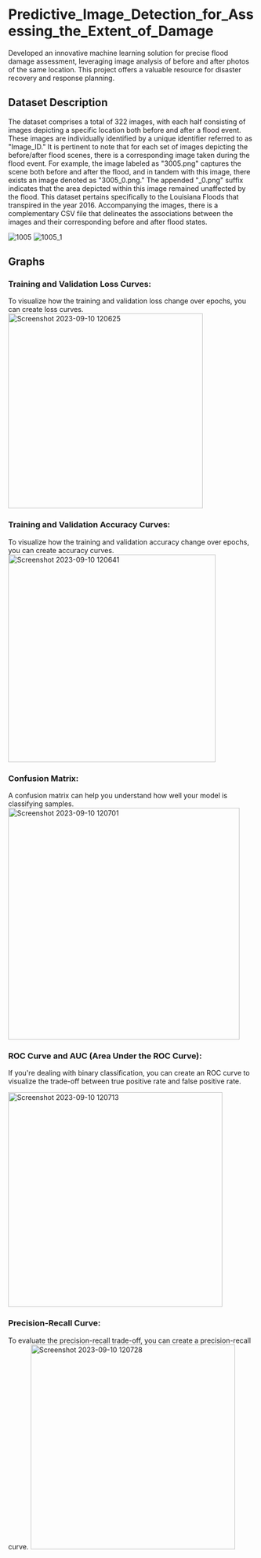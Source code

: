 # Predictive_Image_Detection_for_Assessing_the_Extent_of_Damage
Developed an innovative machine learning solution for precise flood damage assessment, leveraging image analysis of before and after photos of the same location. This project offers a valuable resource for disaster recovery and response planning.


## Dataset Description
The dataset comprises a total of 322 images, with each half consisting of images depicting a specific location both before and after a flood event. These images are individually identified by a unique identifier referred to as "Image_ID." It is pertinent to note that for each set of images depicting the before/after flood scenes, there is a corresponding image taken during the flood event. For example, the image labeled as "3005.png" captures the scene both before and after the flood, and in tandem with this image, there exists an image denoted as "3005_0.png." The appended "_0.png" suffix indicates that the area depicted within this image remained unaffected by the flood.
This dataset pertains specifically to the Louisiana Floods that transpired in the year 2016. Accompanying the images, there is a complementary CSV file that delineates the associations between the images and their corresponding before and after flood states.



![1005](https://github.com/Astha062902/Predictive_Image_Detection_for_Assessing_the_Extent_of_Damage/assets/118397408/79aa618b-3821-44b7-87d4-3c6eafc3730d)
![1005_1](https://github.com/Astha062902/Predictive_Image_Detection_for_Assessing_the_Extent_of_Damage/assets/118397408/426e8d2e-17f4-40c6-bf6e-788f8625cb29)


## Graphs

### Training and Validation Loss Curves:
To visualize how the training and validation loss change over epochs, you can create loss curves.
<img width="397" alt="Screenshot 2023-09-10 120625" src="https://github.com/Astha062902/Predictive_Image_Detection_for_Assessing_the_Extent_of_Damage/assets/118397408/a440247c-5c28-4582-866a-a1163621a4a5">

### Training and Validation Accuracy Curves:
To visualize how the training and validation accuracy change over epochs, you can create accuracy curves.
<img width="423" alt="Screenshot 2023-09-10 120641" src="https://github.com/Astha062902/Predictive_Image_Detection_for_Assessing_the_Extent_of_Damage/assets/118397408/90202ce1-574e-4fbc-aad3-d2d4090b822e">

### Confusion Matrix:
A confusion matrix can help you understand how well your model is classifying samples.
<img width="472" alt="Screenshot 2023-09-10 120701" src="https://github.com/Astha062902/Predictive_Image_Detection_for_Assessing_the_Extent_of_Damage/assets/118397408/1ddaa7bb-ef50-403f-8d40-a88f3942649e">

### ROC Curve and AUC (Area Under the ROC Curve):
If you're dealing with binary classification, you can create an ROC curve to visualize the trade-off between true positive rate and false positive rate.

<img width="437" alt="Screenshot 2023-09-10 120713" src="https://github.com/Astha062902/Predictive_Image_Detection_for_Assessing_the_Extent_of_Damage/assets/118397408/9f1c500a-28e9-43ea-a4ff-894b062f254c">

### Precision-Recall Curve:
To evaluate the precision-recall trade-off, you can create a precision-recall curve.
<img width="417" alt="Screenshot 2023-09-10 120728" src="https://github.com/Astha062902/Predictive_Image_Detection_for_Assessing_the_Extent_of_Damage/assets/118397408/d82e09f2-abe0-4c7a-82ac-77879d782cbf">







